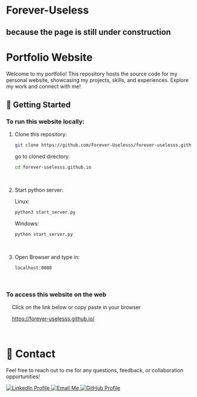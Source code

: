 # Forever-Useless

## because the page is still under construction

# Portfolio Website

Welcome to my portfolio! This repository hosts the source code for my personal website, showcasing my projects, skills, and experiences. Explore my work and connect with me!

## 🚀 Getting Started

### To run this website locally:

1. Clone this repository:

   ```bash
   git clone https://github.com/Forever-Uselesss/forever-uselesss.github.io
   ```

   go to cloned directory.

   ```bash
   cd forever-uselesss.github.io
   ```

   <br>

2. Start python server:
   
   Linux:
   ```bash
   python3 start_server.py
   ```
   Windows:
   ```bash
   python start_server.py
   ```
   <br>
4. Open Browser and type in:
   ```bash
   localhost:8080
   ```
   <br>

### To access this website on the web

&nbsp;&nbsp;&nbsp;&nbsp;Click on the link below or copy paste in your browser

&nbsp;&nbsp;&nbsp;&nbsp;https://forever-uselesss.github.io/

<br>

# 📧 Contact

Feel free to reach out to me for any questions, feedback, or collaboration opportunities!

<!-- LinkedIn -->
<a href="https://www.linkedin.com/in/joe-jaison-t/" target="_blank" rel="noopener noreferrer">
  <img src="https://img.icons8.com/fluent/48/000000/linkedin.png" alt="LinkedIn Profile" title="Connect on LinkedIn" />
</a>

<!-- Email -->
<a href="mailto:joejaisonth@gmail.com">
  <img src="https://img.icons8.com/fluent/48/000000/gmail.png" alt="Email Me" title="joejaisonth@gmail.com" />
</a>

<!-- GitHub -->
<a href="https://github.com/Forever-Uselesss" target="_blank" rel="noopener noreferrer">
  <img src="https://img.icons8.com/fluent/48/000000/github.png" alt="GitHub Profile" title="View My GitHub" />
</a>
